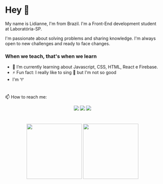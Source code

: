 # Hey 👋

My name is Lidianne, I'm from Brazil. I'm a Front-End development student at Laboratória-SP.

I'm passionate about solving problems and sharing knowledge. I'm always open to new challenges and ready to face changes.

### When we teach, that's when we learn

- 🌱 I’m currently learning about Javascript, CSS, HTML, React e Firebase.
- ⚡ Fun fact: I really like to sing 🎤 but I'm not so good
- I'm ♈

#

📫 How to reach me:
<div align="center">  
   <a href = "https://www.linkedin.com/in/lromao/" target="_blank"><img src="https://img.shields.io/badge/LinkedIn-0077B5?style=for-the-badge&logo=linkedin&logoColor=white" target="_blank"></a>
     <a href = "https://www.instagram.com/lidiannerb/" target="_blank"><img src="https://img.shields.io/badge/Instagram-E4405F?style=for-the-badge&logo=instagram&logoColor=white" target="_blank"></a>
       <a href = "mailto:lidiannerb@gmail.com" target="_blank"><img src="https://img.shields.io/badge/Gmail-D14836?style=for-the-badge&logo=gmail&logoColor=white" target="_blank"></a>
</div>

#

<div align="center">
  <img height="180em" src="https://github-readme-stats.vercel.app/api?username=lidiannerb&show_icons=true&theme=bear&include_all_commits=true&count_private=true"/>
  <img height="180em" src="https://github-readme-stats.vercel.app/api/top-langs/?username=lidiannerb&layout=compact&langs_count=7&theme=bear"/>
</div>
